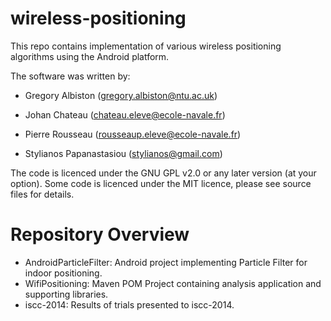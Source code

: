 wireless-positioning
====================

This repo contains implementation of various wireless positioning algorithms using the Android platform.

The software was written by:


* Gregory Albiston (gregory.albiston@ntu.ac.uk)

* Johan Chateau (chateau.eleve@ecole-navale.fr)

* Pierre Rousseau (rousseaup.eleve@ecole-navale.fr)

* Stylianos Papanastasiou (stylianos@gmail.com)

The code is licenced under the GNU GPL v2.0 or any later version (at your option). Some code is licenced under the MIT licence, please see source files for details.


# Repository Overview
* AndroidParticleFilter: Android project implementing Particle Filter for indoor positioning.
* WifiPositioning: Maven POM Project containing analysis application and supporting libraries.
* iscc-2014: Results of trials presented to iscc-2014.
